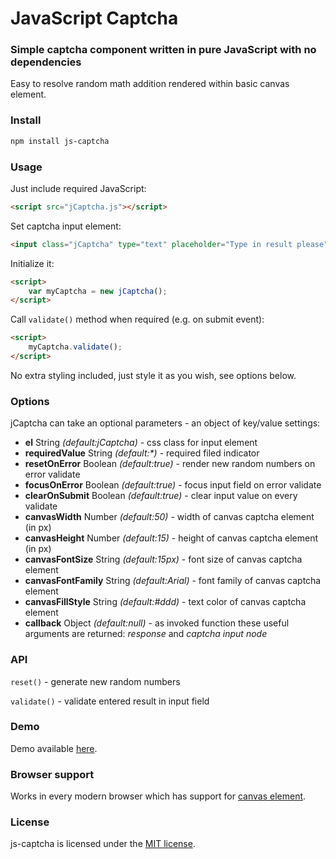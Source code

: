 # JavaScript Captcha #
### Simple captcha component written in pure JavaScript with no dependencies ###

Easy to resolve random math addition rendered within basic canvas element.

### Install ###

```sh
npm install js-captcha
```

### Usage ###

Just include required JavaScript:
```html
<script src="jCaptcha.js"></script>
```
Set captcha input element:
```html
<input class="jCaptcha" type="text" placeholder="Type in result please">
```

Initialize it:
```html
<script>
    var myCaptcha = new jCaptcha();
</script>
```

Call `validate()` method when required (e.g. on submit event):
```html
<script>
    myCaptcha.validate();
</script>
```

No extra styling included, just style it as you wish, see options below.

### Options ###

jCaptcha can take an optional parameters - an object of key/value settings:

- **el** String *(default:jCaptcha)* - css class for input element
- **requiredValue** String *(default:\*)* - required filed indicator
- **resetOnError** Boolean *(default:true)* - render new random numbers on error validate
- **focusOnError** Boolean *(default:true)* - focus input field on error validate
- **clearOnSubmit** Boolean *(default:true)* - clear input value on every validate
- **canvasWidth** Number *(default:50)* - width of canvas captcha element (in px)
- **canvasHeight** Number *(default:15)* - height of canvas captcha element (in px)
- **canvasFontSize** String *(default:15px)* - font size of canvas captcha element
- **canvasFontFamily** String *(default:Arial)* - font family of canvas captcha element
- **canvasFillStyle** String *(default:#ddd)* - text color of canvas captcha element
- **callback** Object *(default:null)* - as invoked function these useful arguments are returned: *response* and *captcha input node*

### API ###

`reset()` - generate new random numbers

`validate()` - validate entered result in input field

### Demo ###

Demo available [here](http://www.rvdizajn.com/js-captcha/).

### Browser support ###

Works in every modern browser which has support for [canvas element](http://caniuse.com/#feat=canvas-text).

### License  ###

js-captcha is licensed under the [MIT license](http://opensource.org/licenses/MIT).
